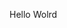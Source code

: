 Hello Wolrd




























































































































































































































































































































































































































































































































































































































































































































































































































































































































































































































































































































































































































































































































































































































































































































































































































































































































































































































































































































































































































































































































































































































































































































































































































































































































































































































































































































































































































































































































































































































































